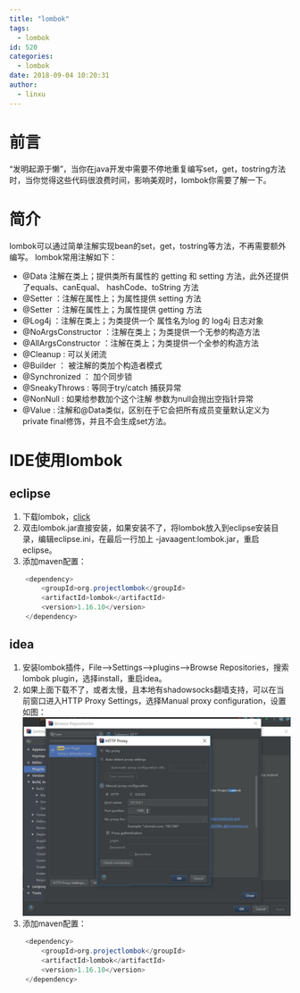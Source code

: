 ```yaml
---
title: "lombok"
tags:
  - lombok
id: 520
categories:
  - lombok
date: 2018-09-04 10:20:31
author: 
  - linxu
---
```

# 前言 #
“发明起源于懒”，当你在java开发中需要不停地重复编写set，get，tostring方法时，当你觉得这些代码很浪费时间，影响美观时，lombok你需要了解一下。

# 简介 #
lombok可以通过简单注解实现bean的set，get，tostring等方法，不再需要额外编写。
lombok常用注解如下：  

+ @Data 注解在类上；提供类所有属性的 getting 和 setting 方法，此外还提供了equals、canEqual、 hashCode、toString 方法
+ @Setter ：注解在属性上；为属性提供 setting 方法
+ @Setter ：注解在属性上；为属性提供 getting 方法
+ @Log4j ：注解在类上；为类提供一个 属性名为log 的 log4j 日志对象
+ @NoArgsConstructor ：注解在类上；为类提供一个无参的构造方法
+ @AllArgsConstructor ：注解在类上；为类提供一个全参的构造方法
+ @Cleanup : 可以关闭流
+ @Builder ： 被注解的类加个构造者模式
+ @Synchronized ： 加个同步锁
+ @SneakyThrows : 等同于try/catch 捕获异常
+ @NonNull : 如果给参数加个这个注解 参数为null会抛出空指针异常
+ @Value : 注解和@Data类似，区别在于它会把所有成员变量默认定义为private final修饰，并且不会生成set方法。

# IDE使用lombok #
## eclipse ##
1. 下载lombok，[click](https://projectlombok.org/download)
2. 双击lombok.jar直接安装，如果安装不了，将lombok放入到eclipse安装目录，编辑eclipse.ini，在最后一行加上 -javaagent:lombok.jar，重启eclipse。
3. 添加maven配置：  
  
``` java
	<dependency>
		<groupId>org.projectlombok</groupId>
		<artifactId>lombok</artifactId>
		<version>1.16.10</version>
	</dependency>
```

## idea ##
1. 安装lombok插件，File-->Settings-->plugins-->Browse Repositories，搜索lombok plugin，选择install，重启idea。
2. 如果上面下载不了，或者太慢，且本地有shadowsocks翻墙支持，可以在当前窗口进入HTTP Proxy Settings，选择Manual proxy configuration，设置如图：
	![Http Proxy](/imgs/lombokhttpproxy.JPG)
3. 添加maven配置：  
 
``` java
	<dependency>
		<groupId>org.projectlombok</groupId>
		<artifactId>lombok</artifactId>
		<version>1.16.10</version>
	</dependency>
```

